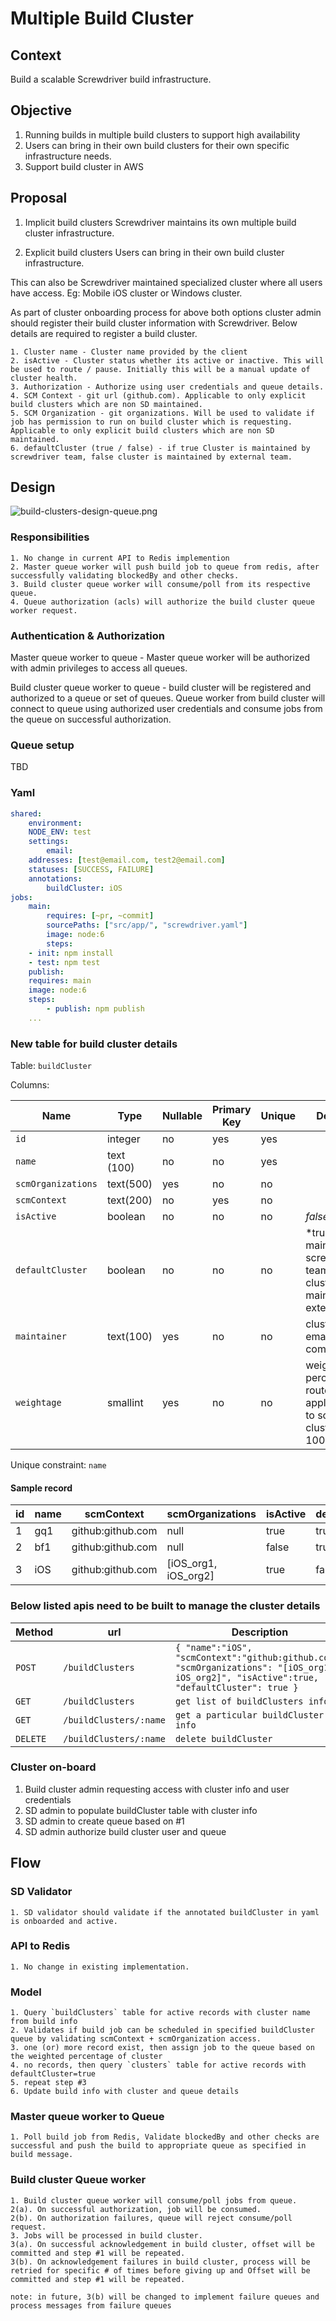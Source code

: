 # Multiple Build Cluster 

## Context

Build a scalable Screwdriver build infrastructure. 

## Objective 

1. Running builds in multiple build clusters to support high availability
2. Users can bring in their own build clusters for their own specific infrastructure needs.
3. Support build cluster in AWS

## Proposal

1. Implicit build clusters
	Screwdriver maintains its own multiple build cluster infrastructure.

2. Explicit build clusters
	Users can bring in their own build cluster infrastructure. 
	
This can also be Screwdriver maintained specialized cluster where all users have access. Eg: Mobile iOS cluster or Windows cluster.
	

As part of cluster onboarding process for above both options cluster admin should register their build cluster information with Screwdriver. Below details are required to register a build cluster.

	1. Cluster name - Cluster name provided by the client
	2. isActive - Cluster status whether its active or inactive. This will be used to route / pause. Initially this will be a manual update of cluster health.
	3. Authorization - Authorize using user credentials and queue details.
	4. SCM Context - git url (github.com). Applicable to only explicit build clusters which are non SD maintained.
	5. SCM Organization - git organizations. Will be used to validate if job has permission to run on build cluster which is requesting. Applicable to only explicit build clusters which are non SD maintained.
	6. defaultCluster (true / false) - if true Cluster is maintained by screwdriver team, false cluster is maintained by external team.  


## Design

![build-clusters-design-queue.png](diagrams/build-clusters-design-queue.png)


### Responsibilities
	1. No change in current API to Redis implemention  
	2. Master queue worker will push build job to queue from redis, after successfully validating blockedBy and other checks.
	3. Build cluster queue worker will consume/poll from its respective queue.
	4. Queue authorization (acls) will authorize the build cluster queue worker request.


### Authentication & Authorization

Master queue worker to queue - Master queue worker will be authorized with admin privileges to access all queues.  

Build cluster queue worker to queue - build cluster will be registered and authorized to a queue or set of queues. Queue worker from build cluster will connect to queue using authorized user credentials and consume jobs from the queue on successful authorization.   


### Queue setup
TBD

### Yaml 

```yml
shared:
    environment:
    NODE_ENV: test
    settings:
        email:
    addresses: [test@email.com, test2@email.com]
    statuses: [SUCCESS, FAILURE]
    annotations:
        buildCluster: iOS
jobs:
    main:
        requires: [~pr, ~commit]
        sourcePaths: ["src/app/", "screwdriver.yaml"]
        image: node:6
        steps:
    - init: npm install
    - test: npm test
    publish:
    requires: main
    image: node:6
    steps:
        - publish: npm publish
    ...
```


### New table for build cluster details

Table: `buildCluster`

Columns:

| Name | Type | Nullable | Primary Key | Unique | Description
| --- | --- | --- | --- | --- | --- |
| `id` | integer | no | yes | yes | |
| `name` | text (100) | no | no | yes | |
| `scmOrganizations` | text(500) | yes | no | no | |
| `scmContext` | text(200) | no | yes | no | |
| `isActive` | boolean | no | no | no | *false or true* |
| `defaultCluster` | boolean | no | no | no | *true - cluster maintained by screwdriver team, false - cluster maintained by  external team * |
| `maintainer` | text(100) | yes | no | no | cluster admin email for communications |
| `weightage`| smallint | yes | no | no | weighted percentage to route jobs; applicable only to screwdriver cluster; default 100


Unique constraint: `name` 

#### Sample record

| id | name | scmContext | scmOrganizations | isActive | defaultCluster | maintainer | weightage
| --- | --- | --- | --- | --- | --- | --- | ---
| 1 | gq1 | github:github.com | null | true | true | sd@foo.com | 70
| 2 | bf1 | github:github.com | null | false | true | sd@foo.com | 30
| 3 | iOS | github:github.com | [iOS_org1, iOS_org2] | true | false | ios@foo.com | 100

### Below listed apis need to be built to manage the cluster details

| Method | url | Description
| --- | --- | ---
| `POST` | ` /buildClusters ` | ` { "name":"iOS", "scmContext":"github:github.com", "scmOrganizations": "[iOS_org1, iOS_org2]", "isActive":true, "defaultCluster": true } `
| `GET` | `	/buildClusters ` | ` get list of buildClusters info `
| `GET` | `	/buildClusters/:name ` | ` get a particular buildCluster info `
| `DELETE` | ` /buildClusters/:name ` | ` delete buildCluster `


### Cluster on-board

1. Build cluster admin requesting access with cluster info and user credentials
2. SD admin to populate buildCluster table with cluster info 
3. SD admin to create queue based on #1
4. SD admin authorize build cluster user and queue 


## Flow
### SD Validator

	1. SD validator should validate if the annotated buildCluster in yaml is onboarded and active. 
	
### API to Redis

	1. No change in existing implementation.

### Model

	1. Query `buildClusters` table for active records with cluster name from build info 
	2. Validates if build job can be scheduled in specified buildCluster queue by validating scmContext + scmOrganization access. 
	3. one (or) more record exist, then assign job to the queue based on the weighted percentage of cluster
	4. no records, then query `clusters` table for active records with defaultCluster=true
	5. repeat step #3
	6. Update build info with cluster and queue details

### Master queue worker to Queue 

	1. Poll build job from Redis, Validate blockedBy and other checks are successful and push the build to appropriate queue as specified in build message.

### Build cluster Queue worker   
    
	1. Build cluster queue worker will consume/poll jobs from queue. 
	2(a). On successful authorization, job will be consumed. 
	2(b). On authorization failures, queue will reject consume/poll request.
	3. Jobs will be processed in build cluster.
	3(a). On successful acknowledgement in build cluster, offset will be committed and step #1 will be repeated.
	3(b). On acknowledgement failures in build cluster, process will be retried for specific # of times before giving up and Offset will be committed and step #1 will be repeated.

	note: in future, 3(b) will be changed to implement failure queues and process messages from failure queues


	